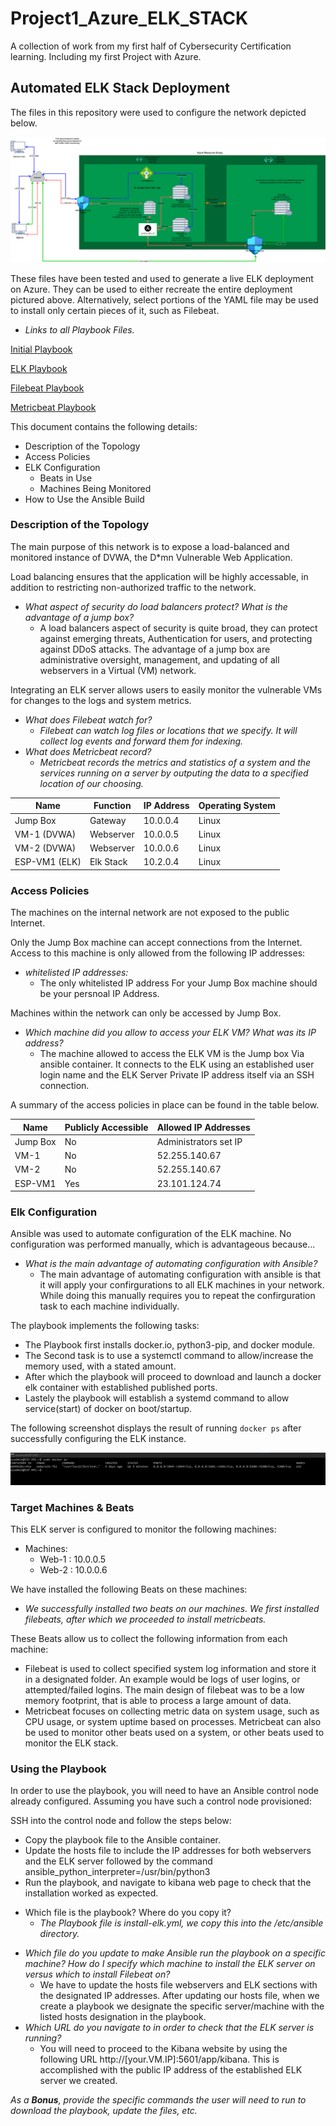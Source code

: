 # Project1_Azure_ELK_STACK
A collection of work from my first half of Cybersecurity Certification learning. Including my first Project with Azure.
## Automated ELK Stack Deployment

The files in this repository were used to configure the network depicted below.

![TODO: Update the path with the name of your diagram](Diagrams/diagram_Azure.png)

These files have been tested and used to generate a live ELK deployment on Azure. They can be used to either recreate the entire deployment pictured above. Alternatively, select portions of the YAML file may be used to install only certain pieces of it, such as Filebeat.

  - _Links to all Playbook Files._

  [Initial Playbook](/Ansible/my-playbook-post.yml)

  [ELK Playbook](/Ansible/install-elk.yml)

  [Filebeat Playbook](Ansible/filebeat-playbook.yml)

  [Metricbeat Playbook](Ansible/metricbeat-playbook.yml)

This document contains the following details:
- Description of the Topology
- Access Policies
- ELK Configuration
  - Beats in Use
  - Machines Being Monitored
- How to Use the Ansible Build


### Description of the Topology

The main purpose of this network is to expose a load-balanced and monitored instance of DVWA, the D*mn Vulnerable Web Application.

Load balancing ensures that the application will be highly accessable, in addition to restricting non-authorized traffic to the network.
- _What aspect of security do load balancers protect? What is the advantage of a jump box?_
  - A load balancers aspect of security is quite broad, they can protect against emerging threats, Authentication for users, and protecting against DDoS attacks. The advantage of a jump box are administrative oversight, management, and updating of all webservers in a Virtual (VM) network.

Integrating an ELK server allows users to easily monitor the vulnerable VMs for changes to the logs and system metrics.
- _What does Filebeat watch for?_
  - _Filebeat can watch log files or locations that we specify. It will collect log events and forward them for indexing._
- _What does Metricbeat record?_
   - _Metricbeat records the metrics and statistics of a system and the services running on a server by outputing the data to a specified location of our choosing._



| Name          | Function  | IP Address | Operating System |
|---------------|-----------|------------|------------------|
| Jump Box      | Gateway   | 10.0.0.4   | Linux            |
| VM-1 (DVWA)   | Webserver | 10.0.0.5   | Linux            |
| VM-2 (DVWA)   | Webserver | 10.0.0.6   | Linux            |
| ESP-VM1 (ELK) | Elk Stack | 10.2.0.4   | Linux            |

### Access Policies

The machines on the internal network are not exposed to the public Internet. 

Only the Jump Box machine can accept connections from the Internet. Access to this machine is only allowed from the following IP addresses:
- _whitelisted IP addresses:_
  - The only whitelisted IP address For your Jump Box machine should be your persnoal IP Address.

Machines within the network can only be accessed by Jump Box.
- _Which machine did you allow to access your ELK VM? What was its IP address?_
  - The machine allowed to access the ELK VM is the Jump box Via ansible container. It connects to the ELK using an established user login name and the ELK Server Private IP address itself via an SSH connection.

A summary of the access policies in place can be found in the table below.

| Name     | Publicly Accessible | Allowed IP Addresses  |
|----------|---------------------|-----------------------|
| Jump Box | No                  | Administrators set IP |
| VM-1     | No                  | 52.255.140.67         |
| VM-2     | No                  | 52.255.140.67         |
| ESP-VM1  | Yes                 | 23.101.124.74         |

### Elk Configuration

Ansible was used to automate configuration of the ELK machine. No configuration was performed manually, which is advantageous because...
- _What is the main advantage of automating configuration with Ansible?_
  - The main advantage of automating configuration with ansible is that it will apply your confirgurations to all ELK machines in your network. While doing this manually requires you to repeat the confirguration task to each machine individually. 

The playbook implements the following tasks:
- The Playbook first installs docker.io, python3-pip, and docker module.
- The Second task is to use a systemctl command to allow/increase the memory used, with a stated amount.
- After which the playbook will proceed to download and launch a docker elk container with established published ports.
- Lastely the playbook will establish a systemd command to allow service(start) of docker on boot/startup.

The following screenshot displays the result of running `docker ps` after successfully configuring the ELK instance.

![TODO: Update the path with the name of your screenshot of docker ps output](Images/docker_ps_output.png)

### Target Machines & Beats
This ELK server is configured to monitor the following machines:
- Machines:
  - Web-1 : 10.0.0.5
  - Web-2 : 10.0.0.6

We have installed the following Beats on these machines:
- _We successfully installed two beats on our machines. We first installed filebeats, after which we proceeded to install metricbeats._

These Beats allow us to collect the following information from each machine:
- Filebeat is used to collect specified system log information and store it in a designated folder. An example would be logs of user logins, or attempted/failed logins. The main design of filebeat was to be a low memory footprint, that is able to process a large amount of data.
-  Metricbeat focuses on collecting metric data on system usage, such as CPU usage, or system uptime based on processes. Metricbeat can also be used to monitor other beats used on a system, or other beats used to monitor the ELK stack.

### Using the Playbook
In order to use the playbook, you will need to have an Ansible control node already configured. Assuming you have such a control node provisioned: 

SSH into the control node and follow the steps below:
- Copy the playbook file to the Ansible container.
- Update the hosts file to include the IP addresses for both webservers and the ELK server followed by the command ansible_python_interpreter=/usr/bin/python3
- Run the playbook, and navigate to kibana web page to check that the installation worked as expected.


+ Which file is the playbook? Where do you copy it?
  - _The Playbook file is install-elk.yml, we copy this into the /etc/ansible directory._
- _Which file do you update to make Ansible run the playbook on a specific machine? How do I specify which machine to install the ELK server on versus which to install Filebeat on?_
  - We have to update the hosts file webservers and ELK sections with the designated IP addresses. After updating our hosts file, when we create a playbook we designate the specific server/machine with the listed hosts designation in the playbook.
- _Which URL do you navigate to in order to check that the ELK server is running?_
  - You will need to proceed to the Kibana website by using the following URL http://[your.VM.IP]:5601/app/kibana. This is accomplished with the public IP address of the established ELK server we created.

_As a **Bonus**, provide the specific commands the user will need to run to download the playbook, update the files, etc._
